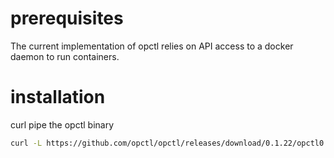 # prerequisites

The current implementation of opctl relies on API access to a docker
daemon to run containers.

# installation

curl pipe the opctl binary

```bash
curl -L https://github.com/opctl/opctl/releases/download/0.1.22/opctl0.1.22.linux.tgz | sudo tar -xzv -C /usr/local/bin
```


